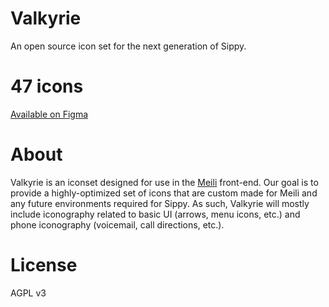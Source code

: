 # Valkyrie
An open source icon set for the next generation of Sippy.

# 47 icons
[Available on Figma](https://www.figma.com/file/jeP1aSRulegRxHDegrrmWc/Valkyrie?node-id=1%3A11358)

# About
Valkyrie is an iconset designed for use in the [Meili](https://github.com/optimise-group/meili) front-end. Our goal is to provide a highly-optimized set of icons that are custom made for Meili and any future environments required for Sippy. As such, Valkyrie will mostly include iconography related to basic UI (arrows, menu icons, etc.) and phone iconography (voicemail, call directions, etc.).

# License
AGPL v3
